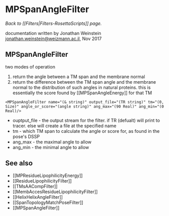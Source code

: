 # MPSpanAngleFilter
*Back to [[Filters|Filters-RosettaScripts]] page.*

documentation written by Jonathan Weinstein jonathan.weinstein@weizmann.ac.il, Nov 2017

## MPSpanAngleFilter
two modes of operation
1. return the angle between a TM span and the membrane normal
2. return the difference between the TM span angle and the membrane normal to the distribution of such angles in natural proteins. this is essentially the score found by [[MPSpanAngleEnergy]] for that TM

```
<MPSpanAngleFilter name="(& string)" output_file="(TR string)" tm="(0, Size)" angle_or_score="(angle string)" ang_max="(90 Real)" ang_min="(0 Real)/>
```

- ouptput_file - the output stream for the filter. if TR (defualt) will print to tracer. else will create a file at the specified name
- tm - which TM span to calculate the angle or score for, as found in the pose's DSSP
- ang_max - the maximal angle to allow
- ang_min - the minimal angle to allow

## See also
* [[MPResidueLipophilicityEnergy]]
* [[ResidueLipophilicityFilter]]
* [[TMsAACompFilter]]
* [[MembAccesResidueLipophilicityFilter]]
* [[HelixHelixAngleFilter]]
* [[SpanTopologyMatchPoseFilter]]
* [[MPSpanAngleFilter]]